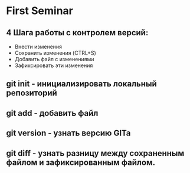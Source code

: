 # First Seminar
## 4 Шага работы с контролем версий:
* Внести изменения
* Сохранить изменения (CTRL+S)
* Добавить файл с изменениями
* Зафиксировать эти изменения
## git init - инициализировать локальный репозиторий
## git add - добавить файл
## git version - узнать версию GITa
## git diff - узнать разницу между сохраненным файлом и зафиксированным файлом. 